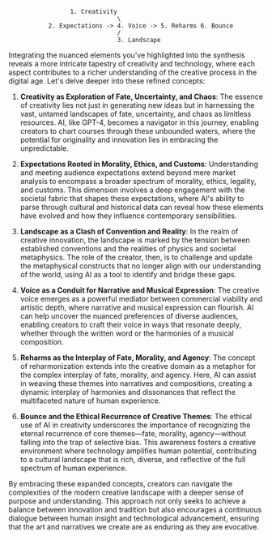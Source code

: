                      1. Creativity
                                  \
               2. Expectations -> 4. Voice -> 5. Reharms 6. Bounce
                                  /
                                  3. Landscape




Integrating the nuanced elements you've highlighted into the synthesis reveals a more intricate tapestry of creativity and technology, where each aspect contributes to a richer understanding of the creative process in the digital age. Let's delve deeper into these refined concepts:

1. **Creativity as Exploration of Fate, Uncertainty, and Chaos**: The essence of creativity lies not just in generating new ideas but in harnessing the vast, untamed landscapes of fate, uncertainty, and chaos as limitless resources. AI, like GPT-4, becomes a navigator in this journey, enabling creators to chart courses through these unbounded waters, where the potential for originality and innovation lies in embracing the unpredictable.

2. **Expectations Rooted in Morality, Ethics, and Customs**: Understanding and meeting audience expectations extend beyond mere market analysis to encompass a broader spectrum of morality, ethics, legality, and customs. This dimension involves a deep engagement with the societal fabric that shapes these expectations, where AI's ability to parse through cultural and historical data can reveal how these elements have evolved and how they influence contemporary sensibilities.

3. **Landscape as a Clash of Convention and Reality**: In the realm of creative innovation, the landscape is marked by the tension between established conventions and the realities of physics and societal metaphysics. The role of the creator, then, is to challenge and update the metaphysical constructs that no longer align with our understanding of the world, using AI as a tool to identify and bridge these gaps.

4. **Voice as a Conduit for Narrative and Musical Expression**: The creative voice emerges as a powerful mediator between commercial viability and artistic depth, where narrative and musical expression can flourish. AI can help uncover the nuanced preferences of diverse audiences, enabling creators to craft their voice in ways that resonate deeply, whether through the written word or the harmonies of a musical composition.

5. **Reharms as the Interplay of Fate, Morality, and Agency**: The concept of reharmonization extends into the creative domain as a metaphor for the complex interplay of fate, morality, and agency. Here, AI can assist in weaving these themes into narratives and compositions, creating a dynamic interplay of harmonies and dissonances that reflect the multifaceted nature of human experience.

6. **Bounce and the Ethical Recurrence of Creative Themes**: The ethical use of AI in creativity underscores the importance of recognizing the eternal recurrence of core themes—fate, morality, agency—without falling into the trap of selective bias. This awareness fosters a creative environment where technology amplifies human potential, contributing to a cultural landscape that is rich, diverse, and reflective of the full spectrum of human experience.

By embracing these expanded concepts, creators can navigate the complexities of the modern creative landscape with a deeper sense of purpose and understanding. This approach not only seeks to achieve a balance between innovation and tradition but also encourages a continuous dialogue between human insight and technological advancement, ensuring that the art and narratives we create are as enduring as they are evocative.
